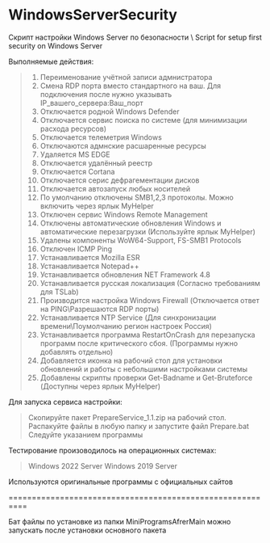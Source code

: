 # WindowsServerSecurity
Скрипт настройки Windows Server по безопасности \ Script for setup first security on Windows Server

Выполняемые действия:
> 1. Переименование учётной записи адмнистратора
> 2. Смена RDP порта вместо стандартного на ваш. Для подключения после нужно указывать IP_вашего_сервера:Ваш_порт
> 3. Отключается родной Windows Defender
> 4. Отключается сервис поиска по системе (для минимизации расхода ресурсов)
> 5. Отключается телеметрия Windows
> 6. Отключаются адмнские расшаренные ресурсы
> 7. Удаляется MS EDGE
> 8. Отключается удалённый реестр
> 9. Отключается Cortana
> 10. Отключается серис дефрагементации дисков
> 11. Отключается автозапуск любых носителей
> 12. По умолчанию отключены SMB1,2,3 протоколы. Можно включить через ярлык MyHelper
> 13. Отключен сервис Windows Remote Management
> 14. Отключены автоматические обновления Windows и автоматические перезагрузки (Используйте ярлык MyHelper)
> 15. Удалены компоненты WoW64-Support, FS-SMB1 Protocols
> 16. Отключен ICMP Ping
> 17. Устанавливается Mozilla ESR
> 18. Устанавливается Notepad++
> 19. Устанавливается обновления NET Framework 4.8
> 20. Устанавливается русская локализация (Согласно требованиям для TSLab)
> 21. Производится настройка Windows Firewall (Отключается ответ на PING\Разрешаются RDP порты)
> 22. Устанавливается NTP Service (Для синхронизации времени\Поумолчанию регион настроек Россия)
> 23. Устанавливается программа RestartOnCrash для перезапуска программ после критического сбоя. (Программы нужно добавлять отдельно)
> 24. Добавляется иконка на рабочий стол для установки обновлений и работы с небольшими настройками системы
> 25. Добавлены скрипты проверки Get-Badname и Get-Bruteforce (Доступны через ярлык MyHelper)

Для запуска сервиса настройки:
> Cкопируйте пакет PrepareService_1.1.zip на рабочий стол. 
> Распакуйте файлы в любую папку и запустите файл Prepare.bat
> Следуйте указанием программы

Тестирование произоводилось на операционных системах:
> Windows 2022 Server
> Windows 2019 Server

Используются оригинальные программы с официальных сайтов

==========================================================

Бат файлы по установке из папки MiniProgramsAfrerMain можно запускать после установки основного пакета
